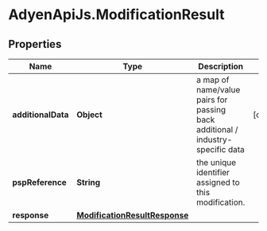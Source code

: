 # AdyenApiJs.ModificationResult

## Properties
Name | Type | Description | Notes
------------ | ------------- | ------------- | -------------
**additionalData** | **Object** | a map of name/value pairs for passing back additional / industry-specific data | [optional] 
**pspReference** | **String** | the unique identifier assigned to this modification. | 
**response** | [**ModificationResultResponse**](ModificationResultResponse.md) |  | 


